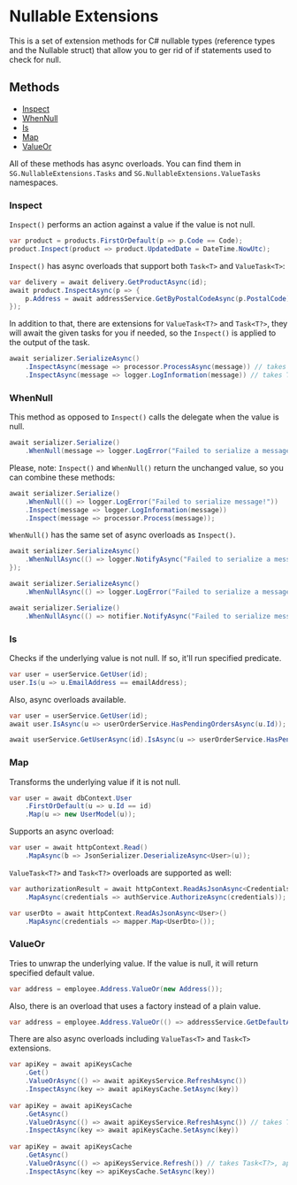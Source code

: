 # Nullable Extensions

This is a set of extension methods for C# nullable types (reference types and the Nullable<T> struct)
that allow you to ger rid of if statements used to check for null.

## Methods
- [Inspect](#inspect)
- [WhenNull](#whennull)
- [Is](#is)
- [Map](#map)
- [ValueOr](#valueor)

All of these methods has async overloads.
You can find them in `SG.NullableExtensions.Tasks` and `SG.NullableExtensions.ValueTasks` namespaces.

### Inspect

`Inspect()` performs an action against a value if the value is not null.

```csharp
var product = products.FirstOrDefault(p => p.Code == Code);
product.Inspect(product => product.UpdatedDate = DateTime.NowUtc);
```

`Inspect()` has async overloads that support both `Task<T>` and `ValueTask<T>`:

```csharp
var delivery = await delivery.GetProductAsync(id);
await product.InspectAsync(p => {
    p.Address = await addressService.GetByPostalCodeAsync(p.PostalCode)
});
```

In addition to that, there are extensions for `ValueTask<T?>` and `Task<T?>`,
they will await the given tasks for you if needed, so the `Inspect()` is applied to the output of the task. 

```csharp
await serializer.SerializeAsync()
    .InspectAsync(message => processor.ProcessAsync(message)) // takes Task<T?>, applies Func<T, Task>
    .InspectAsync(message => logger.LogInformation(message)) // takes Task<T?>, applies Action<T>;
```

### WhenNull

This method as opposed to `Inspect()` calls the delegate when the value is null.

```csharp
await serializer.Serialize()
    .WhenNull(message => logger.LogError("Failed to serialize a message!"));
```

Please, note: `Inspect()` and `WhenNull()` return the unchanged value, so you can combine these methods:

```csharp
await serializer.Serialize()
    .WhenNull(() => logger.LogError("Failed to serialize message!"))
    .Inspect(message => logger.LogInformation(message))
    .Inspect(message => processor.Process(message));
```

`WhenNull()` has the same set of async overloads as `Inspect()`.

```csharp
await serializer.SerializeAsync()
    .WhenNullAsync(() => logger.NotifyAsync("Failed to serialize a message!")); // takes Task<T?>, applies Func<Task>
});

await serializer.SerializeAsync()
    .WhenNullAsync(() => logger.LogError("Failed to serialize a message!")); // takes Task<T?>, applies Action

await serializer.Serialize()
    .WhenNullAsync(() => notifier.NotifyAsync("Failed to serialize message!")); // takes T?, applies Func<Task>
```

### Is

Checks if the underlying value is not null. If so, it'll run specified predicate.

```csharp
var user = userService.GetUser(id);
user.Is(u => u.EmailAddress == emailAddress);
```

Also, async overloads available.

```csharp
var user = userService.GetUser(id);
await user.IsAsync(u => userOrderService.HasPendingOrdersAsync(u.Id));

await userService.GetUserAsync(id).IsAsync(u => userOrderService.HasPendingOrdersAsync(u.Id));
```

### Map

Transforms the underlying value if it is not null.
```csharp
var user = await dbContext.User
    .FirstOrDefault(u => u.Id == id)
    .Map(u => new UserModel(u));
```

Supports an async overload:

```csharp
var user = await httpContext.Read()
    .MapAsync(b => JsonSerializer.DeserializeAsync<User>(u));
```

`ValueTask<T?>` and `Task<T?>` overloads are supported as well:

```csharp
var authorizationResult = await httpContext.ReadAsJsonAsync<Credentials>()
    .MapAsync(credentials => authService.AuthorizeAsync(credentials));

var userDto = await httpContext.ReadAsJsonAsync<User>()
    .MapAsync(credentials => mapper.Map<UserDto>());
```

### ValueOr

Tries to unwrap the underlying value.
If the value is null, it will return specified default value.

```csharp
var address = employee.Address.ValueOr(new Address());
```

Also, there is an overload that uses a factory instead of a plain value.

```csharp
var address = employee.Address.ValueOr(() => addressService.GetDefaultAddress());
```

There are also async overloads including `ValueTas<T>` and `Task<T>` extensions.
```csharp
var apiKey = await apiKeysCache
    .Get()
    .ValueOrAsync(() => await apiKeysService.RefreshAsync())
    .InspectAsync(key => await apiKeysCache.SetAsync(key))
    
var apiKey = await apiKeysCache
    .GetAsync()
    .ValueOrAsync(() => await apiKeysService.RefreshAsync()) // takes Task<T?>, applies Func<Task>
    .InspectAsync(key => await apiKeysCache.SetAsync(key))
    
var apiKey = await apiKeysCache
    .GetAsync()
    .ValueOrAsync(() => apiKeysService.Refresh()) // takes Task<T?>, applies Action
    .InspectAsync(key => apiKeysCache.SetAsync(key))
```

